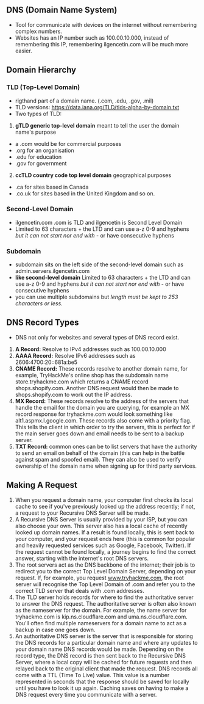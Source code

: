 ## DNS (Domain Name System)
- Tool for communicate with devices on the internet without remembering complex numbers. 
- Websites has an IP number such as 100.00.10.000, instead of remembering this IP, remembering ilgencetin.com will be much more easier.

## Domain Hierarchy 
### TLD (Top-Level Domain)
- rigthand part of a domain name. (.com, .edu, .gov, .mil)
- TLD versions: https://data.iana.org/TLD/tlds-alpha-by-domain.txt
- Two types of TLD:
1. **gTLD generic top-level domain** meant to tell the user the domain name's purpose
- a .com would be for commercial purposes
- .org for an organisation
- .edu for education 
- .gov for government
2. **ccTLD country code top level domain** geographical purposes 
- .ca for sites based in Canada
- .co.uk for sites based in the United Kingdom and so on.

### Second-Level Domain 
- ilgencetin.com .com is TLD and ilgencetin is Second Level Domain
- Limited to 63 characters + the LTD and can use a-z 0-9 and hyphens _but it can not start nor end with -_ or have consecutive hyphens

### Subdomain
- subdomain sits on the left side of the second-level domain such as admin.servers.ilgencetin.com
- **like second-level domain** Limited to 63 characters + the LTD and can use a-z 0-9 and hyphens _but it can not start nor end with -_ or have consecutive hyphens
- you can use multiple subdomains but _length must be kept to 253 characters or less._

## DNS Record Types 
- DNS not only for websites and several types of DNS record exist.
1. **A Record:** Resolve to IPv4 addresses such as 100.00.10.000
2. **AAAA Record:** Resolve IPv6 addresses such as 2606:4700:20::681a:be5
3. **CNAME Record:** These records resolve to another domain name, for example, TryHackMe's online shop has the subdomain name store.tryhackme.com which returns a CNAME record shops.shopify.com. Another DNS request would then be made to shops.shopify.com to work out the IP address.
4. **MX Record:** These records resolve to the address of the servers that handle the email for the domain you are querying, for example an MX record response for tryhackme.com would look something like alt1.aspmx.l.google.com. These records also come with a priority flag. This tells the client in which order to try the servers, this is perfect for if the main server goes down and email needs to be sent to a backup server.
5. **TXT Record:** common ones can be to list servers that have the authority to send an email on behalf of the domain (this can help in the battle against spam and spoofed email). They can also be used to verify ownership of the domain name when signing up for third party services.

## Making A Request 
1. When you request a domain name, your computer first checks its local cache to see if you've previously looked up the address recently; if not, a request to your Recursive DNS Server will be made.
2. A Recursive DNS Server is usually provided by your ISP, but you can also choose your own. This server also has a local cache of recently looked up domain names. If a result is found locally, this is sent back to your computer, and your request ends here (this is common for popular and heavily requested services such as Google, Facebook, Twitter). If the request cannot be found locally, a journey begins to find the correct answer, starting with the internet's root DNS servers.
3. The root servers act as the DNS backbone of the internet; their job is to redirect you to the correct Top Level Domain Server, depending on your request. If, for example, you request www.tryhackme.com, the root server will recognise the Top Level Domain of .com and refer you to the correct TLD server that deals with .com addresses.
4. The TLD server holds records for where to find the authoritative server to answer the DNS request. The authoritative server is often also known as the nameserver for the domain. For example, the name server for tryhackme.com is kip.ns.cloudflare.com and uma.ns.cloudflare.com. You'll often find multiple nameservers for a domain name to act as a backup in case one goes down.
5. An authoritative DNS server is the server that is responsible for storing the DNS records for a particular domain name and where any updates to your domain name DNS records would be made. Depending on the record type, the DNS record is then sent back to the Recursive DNS Server, where a local copy will be cached for future requests and then relayed back to the original client that made the request. DNS records all come with a TTL (Time To Live) value. This value is a number represented in seconds that the response should be saved for locally until you have to look it up again. Caching saves on having to make a DNS request every time you communicate with a server.
